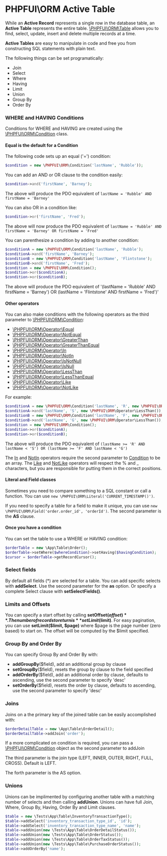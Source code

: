 # PHPFUI\ORM Active Table
While an **Active Record** represents a single row in the database table, an **Active Table** represents the entire table. [\PHPFUI\ORM\Table](http://phpfui.com/?n=PHPFUI%5CORM&c=Table) allows you to find, select, update, insert and delete multiple records at a time.

**Active Tables** are easy to manipulate in code and free you from constructing SQL statements with plain text.

The following things can be set programatically:
- Join
- Select
- Where
- Having
- Limit
- Union
- Group By
- Order By

### WHERE and HAVING Conditions
Conditions for WHERE and HAVING are created using the [\PHPFUI\ORM\Condition](http://phpfui.com/?n=PHPFUI%5CORM&c=Condition) class.

#### Equal is the default for a Condition
The following code sets up an equal ('=') condition:
```php
$condition = new \PHPFUI\ORM\Condition('lastName', 'Rubble'));
```
You can add an AND or OR clause to the condition easily:
```php
$condition->and('firstName', 'Barney');
```
The above will produce the PDO equivalent of `lastName = 'Rubble' AND firstName = 'Barney'`

You can also OR in a condition like:
```php
$condition->or('firstName', 'Fred');
```
The above will now produce the PDO equivalent of `lastName = 'Rubble' AND firstName = 'Barney' OR firstName = 'Fred'`

You can parenthesize a condition by adding to another condition:
```php
$conditionA = new \PHPFUI\ORM\Condition('lastName', 'Rubble');
$conditionA->and('firstName', 'Barney');
$conditionB = new \PHPFUI\ORM\Condition('lastName', 'Flintstone');
$conditionB->and('firstName', 'Fred');
$condition = new \PHPFUI\ORM\Condition();
$condition->or($conditionA);
$condition->or($conditionB);
```
The above will produce the PDO equivalent of '(lastName = 'Rubble' AND firstName = 'Barney') OR (lastName = 'Flintstone' AND firstName = 'Fred')'

#### Other operators
You can also make conditions with the following operators as the third parameter to [\PHPFUI\ORM\Condition](http://phpfui.com/?n=PHPFUI%5CORM&c=Condition):
- [\PHPFUI\ORM\Operator\Equal](http://phpfui.com/?n=PHPFUI\ORM\Operator&c=Equal)
- [\PHPFUI\ORM\Operator\NotEqual](http://phpfui.com/?n=PHPFUI\ORM\Operator&c=NotEqual)
- [\PHPFUI\ORM\Operator\GreaterThan](http://phpfui.com/?n=PHPFUI\ORM\Operator&c=GreaterThan)
- [\PHPFUI\ORM\Operator\GreaterThanEqual](http://phpfui.com/?n=PHPFUI\ORM\Operator&c=GreaterThanEqual)
- [\PHPFUI\ORM\Operator\In](http://phpfui.com/?n=PHPFUI\ORM\Operator&c=In)
- [\PHPFUI\ORM\Operator\NotIn](http://phpfui.com/?n=PHPFUI\ORM\Operator&c=NotIn)
- [\PHPFUI\ORM\Operator\IsNotNull](http://phpfui.com/?n=PHPFUI\ORM\Operator&c=IsNotNull)
- [\PHPFUI\ORM\Operator\IsNull](http://phpfui.com/?n=PHPFUI\ORM\Operator&c=IsNull)
- [\PHPFUI\ORM\Operator\LessThan](http://phpfui.com/?n=PHPFUI\ORM\Operator&c=LessThan)
- [\PHPFUI\ORM\Operator\LessThanEqual](http://phpfui.com/?n=PHPFUI\ORM\Operator&c=LessThanEqual)
- [\PHPFUI\ORM\Operator\Like](http://phpfui.com/?n=PHPFUI\ORM\Operator&c=Like)
- [\PHPFUI\ORM\Operator\NotLike](http://phpfui.com/?n=PHPFUI\ORM\Operator&c=NotLike)

For example:
```php
$conditionA = new \PHPFUI\ORM\Condition('lastName', 'R', new \PHPFUI\ORM\Operator\GreaterThanEqual());
$conditionA->and('lastName', 'S', new \PHPFUI\ORM\Operator\LessThan());
$conditionB = new \PHPFUI\ORM\Condition('lastName', 'F', new \PHPFUI\ORM\Operator\GreaterThanEqual());
$conditionB->and('lastName', 'G', new \PHPFUI\ORM\Operator\LessThan());
$condition = new \PHPFUI\ORM\Condition();
$condition->or($conditionA);
$condition->or($conditionB);
```
The above will produce the PDO equivalent of `(lastName >= 'R' AND lastName < 'S') OR (lastName >= 'F' AND lastName < 'G')`

The [In](http://phpfui.com/?n=PHPFUI\ORM\Operator&c=In) and [NotIn](http://phpfui.com/?n=PHPFUI\ORM\Operator&c=NotIn) operators require the second parameter to [Condition](http://phpfui.com/?n=PHPFUI\ORM&c=Condition) to be an array.  The [Like](http://phpfui.com/?n=PHPFUI\ORM\Operator&c=Like) and [NotLike](http://phpfui.com/?n=PHPFUI\ORM\Operator&c=NotLike) operators will respect the % and _ characters, but you are responsible for putting them in the correct positions.

#### Literal and Field classes
Sometimes you need to compare something to a SQL constant or call a function.  You can use `new \PHPFUI\ORM\Literal('CURRENT_TIMESTAMP()')`.

If you need to specify a table for a field to make it unique, you can use `new \PHPFUI\ORM\Field('order.order_id', 'orderId')`.  The second parameter is the **AS** clause.

#### Once you have a condition
You can set the table to use a WHERE or HAVING condition:
```php
$orderTable = new \App\Table\Order();
$orderTable->setWhere($whereCondition)->setHaving($havingCondition);
$cursor = $orderTable->getRecordCursor();
```

### Select fields
By default all fields (*) are selected for a table. You can add specific selects with **addSelect**.  Use the second parameter for the **as** option.
Or specify a complete Select clause with **setSelectFields()**.

### Limits and Offsets
You can specify a start offset by calling **setOffset($offset)**.  The number of records to return is **setLimit($limit)**.
For easy pagination, you can use **setLimit($limit, $page)** where $page is the page number (zero based) to start on.  The offset will be computed by the $limit specified.

### Group By and Order By
You can specify Group By and Order By with:
 - **addGroupBy**($field), add an additional group by clause
 - **setGroupBy**($field), resets the group by clause to the field specified
 - **addOrderBy**($field), add an additional order by clause, defaults to ascending, use the second parameter to specify 'desc'
 - **setOrderBy**($field), resets the order by clause, defaults to ascending, use the second parameter to specify 'desc'

### Joins
Joins on a the primary key of the joined table can be easily accomplished with:
```php
$orderDetailTable = new \App\Table\OrderDetail();
$orderDetailTable->addJoin('order');
```
If a more complicated on condition is required, you can pass a [\PHPFUI\ORM\Condition](http://phpfui.com/?n=PHPFUI\ORM&c=Condition) object as the second parameter to addJoin

The third parameter is the join type (LEFT, INNER, OUTER, RIGHT, FULL, CROSS).  Default is LEFT.

The forth parameter is the AS option.

### Unions
Unions can be implimented by configuring another table with a matching number of selects and then calling **addUnion**.  Unions can have full Join, Where, Group By, Having, Order By and Limit clauses.
```php
$table = new \Tests\App\Table\InventoryTransactionType();
$table->addSelect('inventory_transaction_type_id', 'id');
$table->addSelect('inventory_transaction_type_name', 'name');
$table->addUnion(new \Tests\App\Table\OrderDetailStatus());
$table->addUnion(new \Tests\App\Table\OrderStatus());
$table->addUnion(new \Tests\App\Table\OrderTaxStatus());
$table->addUnion(new \Tests\App\Table\PurchaseOrderStatus());
$table->addOrderBy('name');
```
